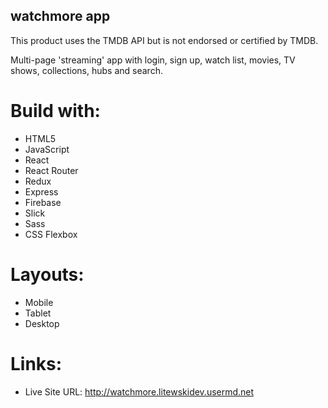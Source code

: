 ## watchmore app ##
This product uses the TMDB API but is not endorsed or certified by TMDB.

Multi-page 'streaming' app with login, sign up, watch list, movies, TV shows, collections, hubs and search.

# Build with:
- HTML5
- JavaScript
- React
- React Router
- Redux
- Express
- Firebase
- Slick
- Sass
- CSS Flexbox

# Layouts:
- Mobile
- Tablet
- Desktop
# Links:
- Live Site URL: http://watchmore.litewskidev.usermd.net
